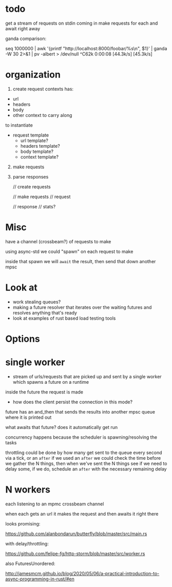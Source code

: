 # todo

get a stream of requests on stdin coming in
make requests for each and await right away


ganda comparison:

seq 1000000 | awk '{printf "http://localhost:8000/foobar/%s\n", $1}' | ganda -W 30 2>&1 | pv -albert > /dev/null
^C62k 0:00:08 [44.3k/s] [45.3k/s]

# organization

1. create request contexts
has:
- url
- headers
- body
- other context to carry along


to instantiate
- request template
    - url template?
    - headers template?
    - body template?
    - context template?

2. make requests


3. parse responses

 
    // create requests

    // make requests
        // request 

    // response
    // stats?



# Misc
have a channel (crossbeam?) of requests to make

using async-std we could "spawn" on each request to make

inside that spawn we will `await` the result, then send that down another mpsc



# Look at

- work stealing queues?
- making a future resolver that iterates over the waiting futures and resolves anything that's ready
- look at examples of rust based load testing tools


# Options

# single worker
- stream of urls/requests that are picked up and sent by a single worker which spawns a future on a runtime

inside the future the request is made
- how does the client persist the connection in this mode?

future has an and_then that sends the results into another mpsc queue where it is printed out

what awaits that future? does it automatically get run

concurrency happens because the scheduler is spawning/resolving the tasks

throttling could be done by how many get sent to the queue every second via a tick, or an `after`
if we used an `after` we could check the time before we gather the N things, then when we've sent the N things 
see if we need to delay some, if we do, schedule an `after` with the necessary remaining delay

# N workers

each listening to an mpmc crossbeam channel

when each gets an url it makes the request and then awaits it right there


looks promising:

https://github.com/alanbondarun/butterfly/blob/master/src/main.rs  

with delay/throttling:

https://github.com/felipe-fg/http-storm/blob/master/src/worker.rs

also FuturesUnordered: 

http://jamesmcm.github.io/blog/2020/05/06/a-practical-introduction-to-async-programming-in-rust/#en




